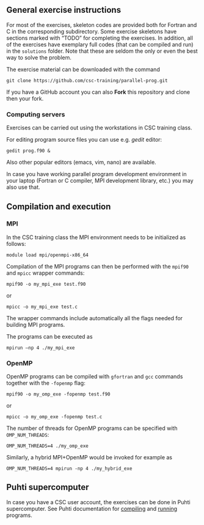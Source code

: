 ## General exercise instructions

For most of the exercises, skeleton codes are provided both for Fortran and C
in the corresponding subdirectory. Some exercise skeletons have sections
marked with “TODO” for completing the exercises. In addition, all of the
exercises have exemplary full codes (that can be compiled and run) in the
`solutions` folder. Note that these are seldom the only or even the best way to
solve the problem.

The exercise material can be downloaded with the command

```
git clone https://github.com/csc-training/parallel-prog.git
```

If you have a GitHub account you can also **Fork** this repository and clone then your fork.

### Computing servers

Exercises can be carried out using the workstations in CSC training class. 

For editing program source files you can use e.g. *gedit* editor: 

```
gedit prog.f90 &
```

Also other popular editors (emacs, vim, nano) are available.

In case you have working parallel program development environment in your
laptop (Fortran or C compiler, MPI development library, etc.) you may also use
that.

## Compilation and execution

### MPI

In the CSC training class the MPI environment needs to be initialized as follows:
```
module load mpi/openmpi-x86_64
```

Compilation of the MPI programs can then be performed with the `mpif90` and `mpicc` wrapper
commands:
```
mpif90 -o my_mpi_exe test.f90
```
or
```
mpicc -o my_mpi_exe test.c
```

The wrapper commands include automatically all the flags needed for building
MPI programs.

The programs can be executed as
```
mpirun –np 4 ./my_mpi_exe
```

### OpenMP

OpenMP programs can be compiled with `gfortran` and `gcc` commands together with the `-fopenmp`
flag:
```
mpif90 -o my_omp_exe -fopenmp test.f90
```
or
```
mpicc -o my_omp_exe -fopenmp test.c
```

The number of threads for OpenMP programs can be specified with `OMP_NUM_THREADS`: 

```
OMP_NUM_THREADS=4 ./my_omp_exe
```

Similarly, a hybrid MPI+OpenMP would be invoked for example as
```
OMP_NUM_THREADS=4 mpirun -np 4 ./my_hybrid_exe
```

## Puhti supercomputer

In case you have a CSC user account, the exercises can be done in Puhti supercomputer. See Puhti documentation for [compiling](https://docs.csc.fi/#computing/compiling/) and [running](https://docs.csc.fi/#computing/running/getting-started/) programs.
